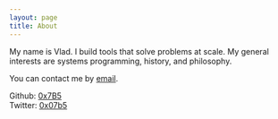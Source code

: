 ```yaml
---
layout: page
title: About
---
```


My name is Vlad. I build tools that solve problems at scale. My general interests are systems programming, history, and philosophy. 

You can contact me by [email](mailto:vladcmunteanu@gmail.com). 

Github: [0x7B5](https://github.com/0x7B5)\
Twitter: [0x07b5](https://twitter.com/0x07b5)
